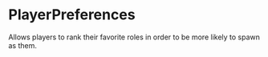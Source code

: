 # PlayerPreferences
Allows players to rank their favorite roles in order to be more likely to spawn as them.
